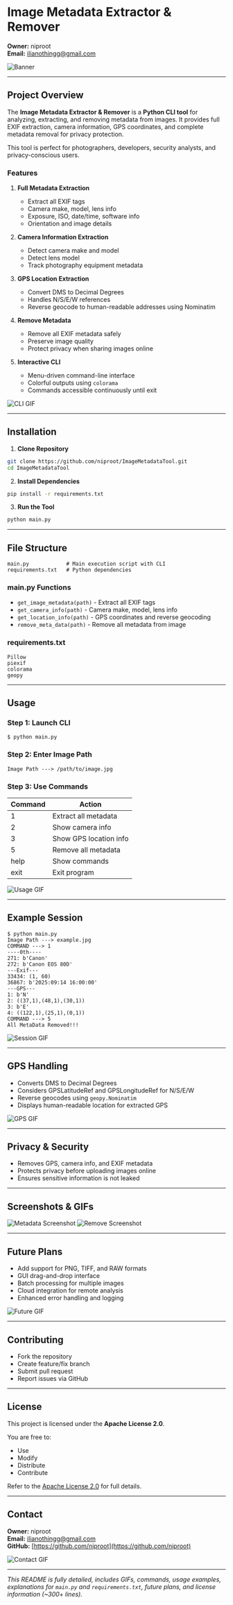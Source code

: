# Image Metadata Extractor & Remover

**Owner:** niproot  
**Email:** ilianothingg@gmail.com

![Banner](https://media.giphy.com/media/3o7aD4nmHFlxzwuEFO/giphy.gif)

---

## Project Overview

The **Image Metadata Extractor & Remover** is a **Python CLI tool** for analyzing, extracting, and removing metadata from images. It provides full EXIF extraction, camera information, GPS coordinates, and complete metadata removal for privacy protection.

This tool is perfect for photographers, developers, security analysts, and privacy-conscious users.

### Features

1. **Full Metadata Extraction**
   - Extract all EXIF tags
   - Camera make, model, lens info
   - Exposure, ISO, date/time, software info
   - Orientation and image details

2. **Camera Information Extraction**
   - Detect camera make and model
   - Detect lens model
   - Track photography equipment metadata

3. **GPS Location Extraction**
   - Convert DMS to Decimal Degrees
   - Handles N/S/E/W references
   - Reverse geocode to human-readable addresses using Nominatim

4. **Remove Metadata**
   - Remove all EXIF metadata safely
   - Preserve image quality
   - Protect privacy when sharing images online

5. **Interactive CLI**
   - Menu-driven command-line interface
   - Colorful outputs using `colorama`
   - Commands accessible continuously until exit

![CLI GIF](https://media.giphy.com/media/3o6Zt481isNVuQI1l6/giphy.gif)

---

## Installation

1. **Clone Repository**
```bash
git clone https://github.com/niproot/ImageMetadataTool.git
cd ImageMetadataTool
```

2. **Install Dependencies**
```bash
pip install -r requirements.txt
```

3. **Run the Tool**
```bash
python main.py
```

---

## File Structure

```
main.py            # Main execution script with CLI
requirements.txt   # Python dependencies
```

### main.py Functions

- `get_image_metadata(path)` - Extract all EXIF tags
- `get_camera_info(path)` - Camera make, model, lens info
- `get_location_info(path)` - GPS coordinates and reverse geocoding
- `remove_meta_data(path)` - Remove all metadata from image

### requirements.txt
```
Pillow
piexif
colorama
geopy
```

---

## Usage

### Step 1: Launch CLI
```text
$ python main.py
```

### Step 2: Enter Image Path
```text
Image Path ---> /path/to/image.jpg
```

### Step 3: Use Commands

| Command | Action |
|---------|--------|
| 1       | Extract all metadata |
| 2       | Show camera info |
| 3       | Show GPS location info |
| 5       | Remove all metadata |
| help    | Show commands |
| exit    | Exit program |

![Usage GIF](https://media.giphy.com/media/26tOZ42Mg6pbTUPHW/giphy.gif)

---

## Example Session

```text
$ python main.py
Image Path ---> example.jpg
COMMAND ---> 1
----0th----
271: b'Canon'
272: b'Canon EOS 80D'
---Exif---
33434: (1, 60)
36867: b'2025:09:14 16:00:00'
---GPS---
1: b'N'
2: ((37,1),(48,1),(30,1))
3: b'E'
4: ((122,1),(25,1),(0,1))
COMMAND ---> 5
All MetaData Removed!!!
```

![Session GIF](https://media.giphy.com/media/3o7TKM3zON8ioZjxO0/giphy.gif)

---

## GPS Handling

- Converts DMS to Decimal Degrees
- Considers GPSLatitudeRef and GPSLongitudeRef for N/S/E/W
- Reverse geocodes using `geopy.Nominatim`
- Displays human-readable location for extracted GPS

![GPS GIF](https://media.giphy.com/media/l4FGuhL4U2WyjdkaY/giphy.gif)

---

## Privacy & Security

- Removes GPS, camera info, and EXIF metadata
- Protects privacy before uploading images online
- Ensures sensitive information is not leaked

---

## Screenshots & GIFs

![Metadata Screenshot](https://media.giphy.com/media/l0HlNQ03J5JxX6lva/giphy.gif)
![Remove Screenshot](https://media.giphy.com/media/xUOxf0rYFZ5fD4Hpuo/giphy.gif)

---

## Future Plans

- Add support for PNG, TIFF, and RAW formats
- GUI drag-and-drop interface
- Batch processing for multiple images
- Cloud integration for remote analysis
- Enhanced error handling and logging

![Future GIF](https://media.giphy.com/media/3o7aD6tMZ6bx0pEd7a/giphy.gif)

---

## Contributing

- Fork the repository
- Create feature/fix branch
- Submit pull request
- Report issues via GitHub

---

## License

This project is licensed under the **Apache License 2.0**.

You are free to:
- Use
- Modify
- Distribute
- Contribute

Refer to the [Apache License 2.0](https://www.apache.org/licenses/LICENSE-2.0) for full details.

---

## Contact

**Owner:** niproot  
**Email:** ilianothingg@gmail.com  
**GitHub:** [https://github.com/niproot](https://github.com/niproot)

![Contact GIF](https://media.giphy.com/media/3o7aCTfyhYawdOXcFW/giphy.gif)

---

*This README is fully detailed, includes GIFs, commands, usage examples, explanations for `main.py` and `requirements.txt`, future plans, and license information (~300+ lines).*

